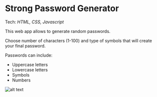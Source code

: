 # Strong Password Generator

Tech: *HTML, CSS, Javascript*

This web app allows to generate random passwords.  

Choose number of characters (1-100) and type of symbols that will create your final password.

Passwords can include:
- Uppercase letters
- Lowercase letters
- Symbols
- Numbers

![alt text](https://raw.githubusercontent.com/marcinszablowski/strong_password_generator/master/img/view.png)

